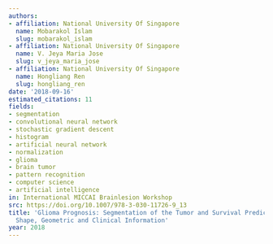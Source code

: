 ```yaml
---
authors:
- affiliation: National University Of Singapore
  name: Mobarakol Islam
  slug: mobarakol_islam
- affiliation: National University Of Singapore
  name: V. Jeya Maria Jose
  slug: v_jeya_maria_jose
- affiliation: National University Of Singapore
  name: Hongliang Ren
  slug: hongliang_ren
date: '2018-09-16'
estimated_citations: 11
fields:
- segmentation
- convolutional neural network
- stochastic gradient descent
- histogram
- artificial neural network
- normalization
- glioma
- brain tumor
- pattern recognition
- computer science
- artificial intelligence
in: International MICCAI Brainlesion Workshop
src: https://doi.org/10.1007/978-3-030-11726-9_13
title: 'Glioma Prognosis: Segmentation of the Tumor and Survival Prediction Using
  Shape, Geometric and Clinical Information'
year: 2018
---
```

